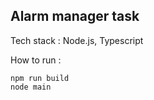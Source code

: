 ## Alarm manager task

Tech stack : Node.js, Typescript

How to run : 

```
npm run build
node main
```